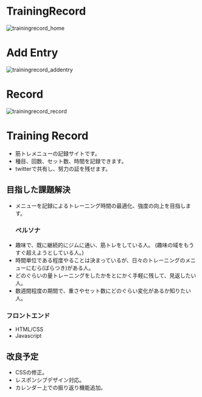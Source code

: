 # TrainingRecord
![trainingrecord_home](https://github.com/SomaTomita/TrainingRecord/assets/134721775/4e206f6a-31f9-4523-9289-024c921e9a29)
# Add Entry
![trainingrecord_addentry](https://github.com/SomaTomita/TrainingRecord/assets/134721775/3164e21f-bde0-431c-8abe-6a969ea28842)
# Record
![trainingrecord_record](https://github.com/SomaTomita/TrainingRecord/assets/134721775/011ba57f-6114-4256-a946-41823f4768c5)



# Training Record
 - 筋トレメニューの記録サイトです。
 - 種目、回数、セット数、時間を記録できます。
 - twitterで共有し、努力の証を残せます。

## 目指した課題解決
- メニューを記録によるトレーニング時間の最適化、強度の向上を目指します。
  ### ペルソナ
- 趣味で、既に継続的にジムに通い、筋トレをしている人。 (趣味の域をもうすぐ超えようとしている人。)
- 時間単位である程度やることは決まっているが、日々のトレーニングのメニューにむら(ばらつき)がある人。
- どのぐらいの量トレーニングをしたかをとにかく手軽に残して、見返したい人。
- 数週間程度の期間で、重さやセット数にどのぐらい変化があるか知りたい人。

### フロントエンド
- HTML/CSS
- Javascript

## 改良予定
- CSSの修正。
- レスポンシブデザイン対応。
- カレンダー上での振り返り機能追加。
